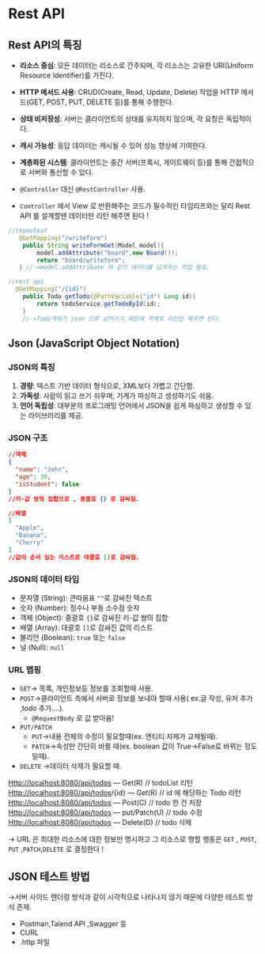 # Rest API

## Rest API의 특징

- **리소스 중심**: 모든 데이터는 리소스로 간주되며, 각 리소스는 고유한 URI(Uniform Resource Identifier)를 가진다.
- **HTTP 메서드 사용**: CRUD(Create, Read, Update, Delete) 작업을 HTTP 메서드(GET, POST, PUT, DELETE 등)를 통해 수행한다.
- **상태 비저장성**: 서버는 클라이언트의 상태를 유지하지 않으며, 각 요청은 독립적이다.
- **캐시 가능성**: 응답 데이터는 캐시될 수 있어 성능 향상에 기여한다.
- **계층화된 시스템**: 클라이언트는 중간 서버(프록시, 게이트웨이 등)를 통해 간접적으로 서버와 통신할 수 있다.

- `@Controller` 대신  `@RestController` 사용.
- `Controller` 에서 View 로 반환해주는 코드가 필수적인 타임리프와는 달리 Rest API 를 설계할땐 데이터만 리턴 해주면 된다 !

```java
//thymeleaf 
   @GetMapping("/writeform")
    public String writeFormGet(Model model){
        model.addAttribute("board",new Board());
        return "board/writeform";
   } //->model.addAttribute 와 같이 데이터를 넘겨주는 작업 필요.
```

```java
//rest api
  @GetMapping("/{id}")
    public Todo getTodo(@PathVariable("id") Long id){
        return todoService.getTodoById(id);
    }
    //->Todo객체가 json 으로 넘어가기 때문에 객체로 리턴만 해주면 된다.
```

## Json (JavaScript Object Notation)

### JSON의 특징

1. **경량**: 텍스트 기반 데이터 형식으로, XML보다 가볍고 간단함.
2. **가독성**: 사람이 읽고 쓰기 쉬우며, 기계가 파싱하고 생성하기도 쉬움.
3. **언어 독립성**: 대부분의 프로그래밍 언어에서 JSON을 쉽게 파싱하고 생성할 수 있는 라이브러리를 제공.

### JSON 구조

```json
//객체
{
  "name": "John",
  "age": 30,
  "isStudent": false
}
//키-값 쌍의 집합으로 , 중괄호 {} 로 감싸짐.
```

```json
//배열
[
  "Apple",
  "Banana",
  "Cherry"
]
//값의 순서 있는 리스트로 대괄호 []로 감싸짐.
```

### JSON의 데이터 타입

- 문자열 (String): 큰따옴표 `""`로 감싸진 텍스트
- 숫자 (Number): 정수나 부동 소수점 숫자
- 객체 (Object): 중괄호 `{}`로 감싸진 키-값 쌍의 집합
- 배열 (Array): 대괄호 `[]`로 감싸진 값의 리스트
- 불리언 (Boolean): `true` 또는 `false`
- 널 (Null): `null`

### URL 맵핑

- `GET`→ 목록, 개인정보등 정보를 조회할때 사용.
- `POST`→클라이언트 측에서 서버로 정보를 보내야 할때 사용( ex.글 작성, 유저 추가 ,todo 추가….).
    - `@RequestBody` 로 값 받아옴!
- `PUT/PATCH`
    - `PUT`→내용 전체의 수정이 필요할때(ex. 엔티티 자체가 교체될때).
    - `PATCH`→속성만 간단히 바뀔 때(ex. boolean 값이 True→False로 바뀌는 정도일때).
- `DELETE`  →데이터 삭제가 필요할 때.

[Http://localhost:8080/api/todos](Http://localhost:8080/api/todos) — Get(R) // todoList 리턴
[Http://localhost:8080/api/todos](Http://localhost:8080/api/todos)/{id} — Get(R) // id 에 해당하는 Todo 리턴
[Http://localhost:8080/api/todos](Http://localhost:8080/api/todos) — Post(C) // todo 한 건 저장
[Http://localhost:8080/api/todos](Http://localhost:8080/api/todos) — put/Patch(U) // todo 수정
[Http://localhost:8080/api/todos](Http://localhost:8080/api/todos) — Delete(D) // todo 삭제

→ URL 은 최대한 리소스에 대한 정보만 명시하고 그 리소스로 행할 행동은 `GET` , `POST`, `PUT` ,`PATCH`,`DELETE` 로 결정한다 !

## JSON 테스트 방법

→서버 사이드 렌더링 방식과 같이 시각적으로 나타나지 않기 때문에 다양한 테스트 방식 존재.

- Postman,Talend API ,Swagger 등
- CURL
- .http 파일
